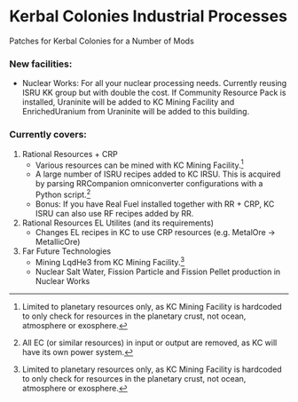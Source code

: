 # Kerbal Colonies Industrial Processes
Patches for Kerbal Colonies for a Number of Mods

### New facilities:
* Nuclear Works: For all your nuclear processing needs. Currently reusing ISRU KK group but with double the cost. If Community Resource Pack is installed, Uraninite will be added to KC Mining Facility and EnrichedUranium from Uraninite will be added to this building.

### Currently covers:
1. Rational Resources + CRP
   * Various resources can be mined with KC Mining Facility.[^1]
   * A large number of ISRU recipes added to KC IRSU. This is acquired by parsing RRCompanion omniconverter configurations with a Python script.[^2]
   * Bonus: If you have Real Fuel installed together with RR + CRP, KC ISRU can also use RF recipes added by RR.
2. Rational Resources EL Utilites (and its requirements)
   * Changes EL recipes in KC to use CRP resources (e.g. MetalOre -> MetallicOre)
3. Far Future Technologies
   * Mining LqdHe3 from KC Mining Facility.[^1]
   * Nuclear Salt Water, Fission Particle and Fission Pellet production in Nuclear Works

[^1]: Limited to planetary resources only, as KC Mining Facility is hardcoded to only check for resources in the planetary crust, not ocean, atmosphere or exosphere.
[^2]: All EC (or similar resources) in input or output are removed, as KC will have its own power system.
